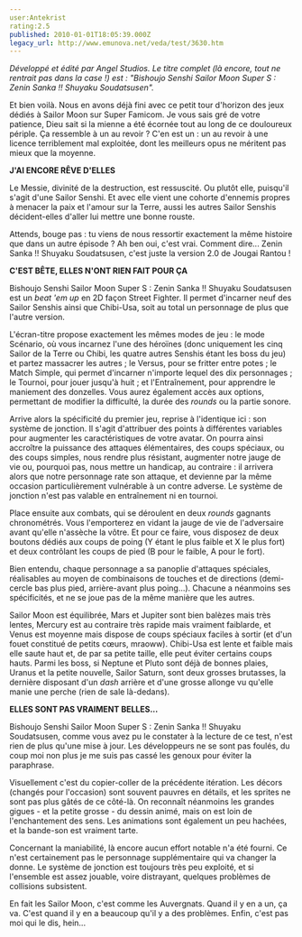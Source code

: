 ```yaml
---
user:Antekrist
rating:2.5
published: 2010-01-01T18:05:39.000Z
legacy_url: http://www.emunova.net/veda/test/3630.htm
---
```

_Développé et édité par Angel Studios. Le titre complet (là encore, tout ne rentrait pas dans la case !) est : "Bishoujo Senshi Sailor Moon Super S : Zenin Sanka !! Shuyaku Soudatsusen"._  

  

Et bien voilà. Nous en avons déjà fini avec ce petit tour d'horizon des jeux dédiés à Sailor Moon sur Super Famicom. Je vous sais gré de votre patience, Dieu sait si la mienne a été écornée tout au long de ce douloureux périple. Ça ressemble à un au revoir ? C'en est un : un au revoir à une licence terriblement mal exploitée, dont les meilleurs opus ne méritent pas mieux que la moyenne.  

  

**J'AI ENCORE RÊVE D'ELLES**  

Le Messie, divinité de la destruction, est ressuscité. Ou plutôt elle, puisqu'il s'agit d'une Sailor Senshi. Et avec elle vient une cohorte d'ennemis propres à menacer la paix et l'amour sur la Terre, aussi les autres Sailor Senshis décident-elles d'aller lui mettre une bonne rouste.  

Attends, bouge pas : tu viens de nous ressortir exactement la même histoire que dans un autre épisode ? Ah ben oui, c'est vrai. Comment dire... Zenin Sanka !! Shuyaku Soudatsusen, c'est juste la version 2.0 de Jougai Rantou !  

  

**C'EST BÊTE, ELLES N'ONT RIEN FAIT POUR ÇA**  

Bishoujo Senshi Sailor Moon Super S : Zenin Sanka !! Shuyaku Soudatsusen est un _beat 'em up_ en 2D façon Street Fighter. Il permet d'incarner neuf des Sailor Senshis ainsi que Chibi-Usa, soit au total un personnage de plus que l'autre version.  

L'écran-titre propose exactement les mêmes modes de jeu : le mode Scénario, où vous incarnez l'une des héroïnes (donc uniquement les cinq Sailor de la Terre ou Chibi, les quatre autres Senshis étant les boss du jeu) et partez massacrer les autres ; le Versus, pour se fritter entre potes ; le Match Simple, qui permet d'incarner n'importe lequel des dix personnages ; le Tournoi, pour jouer jusqu'à huit ; et l'Entraînement, pour apprendre le maniement des donzelles. Vous aurez également accès aux options, permettant de modifier la difficulté, la durée des _rounds_ ou la partie sonore.  

Arrive alors la spécificité du premier jeu, reprise à l'identique ici : son système de jonction. Il s'agit d'attribuer des points à différentes variables pour augmenter les caractéristiques de votre avatar. On pourra ainsi accroître la puissance des attaques élémentaires, des coups spéciaux, ou des coups simples, nous rendre plus résistant, augmenter notre jauge de vie ou, pourquoi pas, nous mettre un handicap, au contraire : il arrivera alors que notre personnage rate son attaque, et devienne par la même occasion particulièrement vulnérable à un contre adverse. Le système de jonction n'est pas valable en entraînement ni en tournoi.  

Place ensuite aux combats, qui se déroulent en deux _rounds_ gagnants chronométrés. Vous l'emporterez en vidant la jauge de vie de l'adversaire avant qu'elle n'assèche la vôtre. Et pour ce faire, vous disposez de deux boutons dédiés aux coups de poing (Y étant le plus faible et X le plus fort) et deux contrôlant les coups de pied (B pour le faible, A pour le fort).  

Bien entendu, chaque personnage a sa panoplie d'attaques spéciales, réalisables au moyen de combinaisons de touches et de directions (demi-cercle bas plus pied, arrière-avant plus poing...). Chacune a néanmoins ses spécificités, et ne se joue pas de la même manière que les autres.  

Sailor Moon est équilibrée, Mars et Jupiter sont bien balèzes mais très lentes, Mercury est au contraire très rapide mais vraiment faiblarde, et Venus est moyenne mais dispose de coups spéciaux faciles à sortir (et d'un fouet constitué de petits cœurs, mraoww). Chibi-Usa est lente et faible mais elle saute haut et, de par sa petite taille, elle peut éviter certains coups hauts. Parmi les boss, si Neptune et Pluto sont déjà de bonnes plaies, Uranus et la petite nouvelle, Sailor Saturn, sont deux grosses brutasses, la dernière disposant d'un _dash_ arrière et d'une grosse allonge vu qu'elle manie une perche (rien de sale là-dedans).  

  

**ELLES SONT PAS VRAIMENT BELLES...**  

Bishoujo Senshi Sailor Moon Super S : Zenin Sanka !! Shuyaku Soudatsusen, comme vous avez pu le constater à la lecture de ce test, n'est rien de plus qu'une mise à jour. Les développeurs ne se sont pas foulés, du coup moi non plus je me suis pas cassé les genoux pour éviter la paraphrase.  

Visuellement c'est du copier-coller de la précédente itération. Les décors (changés pour l'occasion) sont souvent pauvres en détails, et les sprites ne sont pas plus gâtés de ce côté-là. On reconnaît néanmoins les grandes gigues - et la petite grosse - du dessin animé, mais on est loin de l'enchantement des sens. Les animations sont également un peu hachées, et la bande-son est vraiment tarte.  

Concernant la maniabilité, là encore aucun effort notable n'a été fourni. Ce n'est certainement pas le personnage supplémentaire qui va changer la donne. Le système de jonction est toujours très peu exploité, et si l'ensemble est assez jouable, voire distrayant, quelques problèmes de collisions subsistent.  

En fait les Sailor Moon, c'est comme les Auvergnats. Quand il y en a un, ça va. C'est quand il y en a beaucoup qu'il y a des problèmes. Enfin, c'est pas moi qui le dis, hein...
